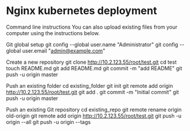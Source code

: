 # Nginx kubernetes deployment

Command line instructions
You can also upload existing files from your computer using the instructions below.


Git global setup
git config --global user.name "Administrator"
git config --global user.email "admin@example.com"

Create a new repository
git clone http://10.2.123.55/root/test.git
cd test
touch README.md
git add README.md
git commit -m "add README"
git push -u origin master

Push an existing folder
cd existing_folder
git init
git remote add origin http://10.2.123.55/root/test.git
git add .
git commit -m "Initial commit"
git push -u origin master

Push an existing Git repository
cd existing_repo
git remote rename origin old-origin
git remote add origin http://10.2.123.55/root/test.git
git push -u origin --all
git push -u origin --tags
